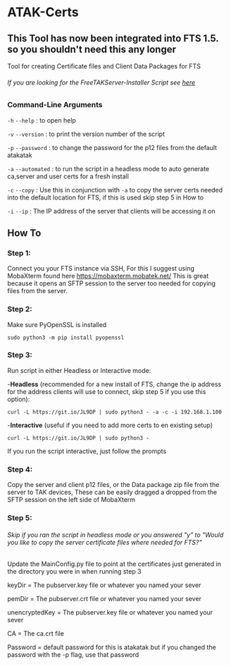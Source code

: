 # ATAK-Certs
## This Tool has now been integrated into FTS 1.5. so you shouldn't need this any longer

Tool for creating Certificate files and Client Data Packages for FTS
###### If you are looking for the FreeTAKServer-Installer Script see [here](https://github.com/lennisthemenace/FreeTAKServer-Installer)

### Command-Line Arguments
`-h` `--help` : to open help

`-v` `--version` : to print the version number of the script

`-p` `--password` : to change the password for the p12 files from the default atakatak

`-a` `--automated` : to run the script in a headless mode to auto generate ca,server and user certs for a fresh install

`-c` `--copy` : Use this in conjunction with `-a` to copy the server certs needed into the default location for FTS, 
if this is used skip step 5 in How to

`-i` `--ip` : The IP address of the server that clients will be accessing it on

## How To
### Step 1:
Connect you your FTS instance via SSH, For this I suggest using MobaXterm found here https://mobaxterm.mobatek.net/ This
is great because it opens an SFTP session to the server too needed for copying files from the server.

### Step 2:
Make sure PyOpenSSL is installed

`sudo python3 -m pip install pyopenssl`

### Step 3:
Run script in either Headless or Interactive mode:

-**Headless** (recommended for a new install of FTS, change the ip address for the address clients will use to connect, skip step 5 if you use this option):

`curl -L https://git.io/JL9DP | sudo python3 - -a -c -i 192.168.1.100`

-**Interactive** (useful if you need to add more certs to en existing setup)

`curl -L https://git.io/JL9DP | sudo python3 -`

If you run the script interactive, just follow the prompts

### Step 4:
Copy the server and client p12 files, or the Data package zip file from the server to TAK devices, These can be easily dragged a dropped 
from the SFTP session on the left side of MobaXterm 

### Step 5:
###### Skip if you ran the script in headless mode or you answered "y" to "Would you like to copy the server certificate files where needed for FTS?"

Update the MainConfig.py file to point at the certificates just generated in the directory you were in when running step 3

keyDir = The pubserver.key file or whatever you named your sever

pemDir = The pubserver.crt file or whatever you named your sever

unencryptedKey = The pubserver.key file or whatever you named your sever

CA = The ca.crt file

Password = default password for this is atakatak but if you changed the password with the -p flag, use that password